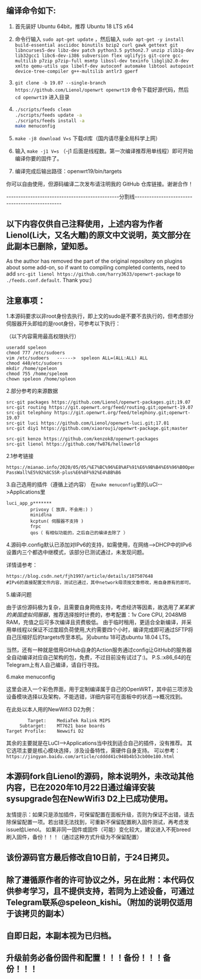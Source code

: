 编译命令如下:
-
1. 首先装好 Ubuntu 64bit，推荐  Ubuntu  18 LTS x64

2. 命令行输入 `sudo apt-get update` ，然后输入
`
sudo apt-get -y install build-essential asciidoc binutils bzip2 curl gawk gettext git libncurses5-dev libz-dev patch python3.5 python2.7 unzip zlib1g-dev lib32gcc1 libc6-dev-i386 subversion flex uglifyjs git-core gcc-multilib p7zip p7zip-full msmtp libssl-dev texinfo libglib2.0-dev xmlto qemu-utils upx libelf-dev autoconf automake libtool autopoint device-tree-compiler g++-multilib antlr3 gperf
`

3. `git clone -b 19.07 --single-branch https://github.com/Lienol/openwrt openwrt19` 命令下载好源代码，然后 `cd openwrt19` 进入目录

4. ```bash
   ./scripts/feeds clean
   ./scripts/feeds update -a
   ./scripts/feeds install -a
   make menuconfig
   ```

5. `make -j8 download V=s` 下载dl库（国内请尽量全局科学上网）

6. 输入 `make -j1 V=s` （-j1 后面是线程数。第一次编译推荐用单线程）即可开始编译你要的固件了。

7. 编译完成后输出路径：openwrt19/bin/targets

你可以自由使用，但源码编译二次发布请注明我的 GitHub 仓库链接。谢谢合作！

 -----------------------------------------------分割线-----------------------------------------------
 
以下内容仅供自己注释使用，上述内容为作者Lienol(Li大，又名大雕)的原文中文说明，英文部分在此副本已删除，望知悉。
-

As the author has removed the part of the original repository on plugins about some add-on, so if want to compiling completed contents,
need to add ```src-git lienol https://github.com/harry3633/openwrt-package``` to ```./feeds.conf.default```. Thank you:)

注意事项：
-

1.本源码要求以非root身份去执行，即上文的sudo是不要不去执行的，但考虑部分伺服器开头即给的是root身份，可参考以下执行：

（以下内容需用最高权限执行）

```
useradd speleon
chmod 777 /etc/sudoers
vim /etc/sudoers   ------>  speleon ALL=(ALL:ALL) ALL
chmod 440/etc/sudoers
mkdir /home/speleon
chmod 755 /home/speleom
chown speleon /home/spleon
```

2.部分参考的来源数据

```
src-git packages https://github.com/Lienol/openwrt-packages.git;19.07
src-git routing https://git.openwrt.org/feed/routing.git;openwrt-19.07
src-git telephony https://git.openwrt.org/feed/telephony.git;openwrt-19.07
src-git luci https://github.com/Lienol/openwrt-luci.git;17.01
src-git diy1 https://github.com/xiaorouji/openwrt-package.git;master

src-git kenzo https://github.com/kenzok8/openwrt-packages
src-git lienol https://github.com/fw876/helloworld
```

2.1参考链接

```
https://mianao.info/2020/05/05/%E7%BC%96%E8%AF%91%E6%9B%B4%E6%96%B0OpenWrt-PassWall%E5%92%8CSSR-plus%E6%8F%92%E4%BB%B6
```

3.自己选用的插件（遵循上述内容）
在```make menuconfig```里的LuCI-->Applications里

```
luci_app_p*******
         privoxy（ 放弃，不会用:) ）
         minidlna
         kcptun( 伺服器不支持 )
         frpc
         qos（ 有相似功能的，之后自己的编译去除了 ）
```

4.源码中.config默认已添加对IPv6的支持，如需使用，在网络-->DHCP中的IPv6设置内三个都选中继模式，该部分已测试通过，未发现问题。

详情请参考：

```
https://blog.csdn.net/fjh1997/article/details/107507648 
#IPv6的直接配置文件内容，测试已通过，其中network毋须按文章修改，用自身原有的即可。
```

5.编译问题

由于该份源码极为复杂，且需要自身网络支持，考虑经济等因素，故选用了*某某家的美国虚拟伺服器*，推荐选择按时计费的，参考配置：1v Core CPU, 2048MB RAM，充值之后可多次编译且资费极低。
由于临时租用，更适合全新编译，并采用单线程以保证不过度超负荷使用,大约需要四个小时，编译完成即可通过SFTP将自己压缩好后的targets传至本机。另ubuntu 18可选ubuntu 18.04 LTS。

当然，还有一种就是借用GitHub自身的Action服务通过config让GitHub的服务器全自动编译对应自己架构的包，免费，不过目前没有试过了:)。
P.S.:x86_64的在Telegram上有人自己编译，请自行寻找。

6.make menuconfig

这里会进入一个彩色界面，用于定制编译属于自己的OpenWRT，其中前三项涉及设备模块选择以及架构，不能选错，详细内容可在面板中的状态-->概况找到。

在此处以本人用的NewWifi3 D2为例：

```
        Target:    MediaTek Ralink MIPS
     Subtarget:    MT7621 base boards
Target Profile:    Newwifi D2
```

其余的主要就是在LuCI-->Applications当中找到适合自己的插件，没有推荐。
其它选项主要是核心模块选择，涉及设备特性，需硬件自身支持。
可以参考：```https://jingyan.baidu.com/article/cdddd41c948b4b53cb00e180.html```

本源码fork自Lienol的源码，除本说明外，未改动其他内容，已在2020年10月22日通过编译安装sysupgrade包在NewWifi3 D2上已成功使用。
-
友情提示：如果只是添加插件，可保留配置在面板升级，否则为保证不出错，请去除保留配置一项。若出错无法找到，可重新不保留配置刷入固件测试，再考虑发issue给Lienol。
         如果非同一固件或固件（可能）变化较大，建议进入不死breed刷入固件，备份！！！（通过这种方式升级为不保留配置）

该份源码官方最后修改自10日前，于24日拷贝。
-

除了遵循原作者的许可协议之外，另在此附：本代码仅供参考学习，且不提供支持，若同为上述设备，可通过Telegram联系@speleon_kishi。（附加的说明仅适用于该拷贝的副本）
-

自即日起，本副本视为已归档。
-

升级前务必备份固件和配置！！！备份！！！备份！！！
-
